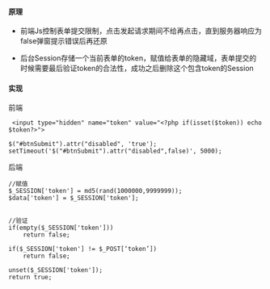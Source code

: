 #### 原理

- 前端Js控制表单提交限制，点击发起请求期间不给再点击，直到服务器响应为false弹窗提示错误后再还原

- 后台Session存储一个当前表单的token，赋值给表单的隐藏域，表单提交的时候需要最后验证token的合法性，成功之后删除这个包含token的Session

#### 实现

前端
```
 <input type="hidden" name="token" value="<?php if(isset($token)) echo $token?>">

$("#btnSubmit").attr("disabled", 'true');
setTimeout('$("#btnSubmit").attr("disabled",false)', 5000);
```

后端
```
//赋值
$_SESSION['token'] = md5(rand(1000000,9999999));
$data['token'] = $_SESSION['token'];


//验证
if(empty($_SESSION['token']))
    return false;

if($_SESSION['token'] != $_POST[‘token’])
    return false;

unset($_SESSION['token']);
return true;
```